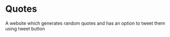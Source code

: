 # Quotes
A website which generates random quotes and has an option to tweet them using tweet button
